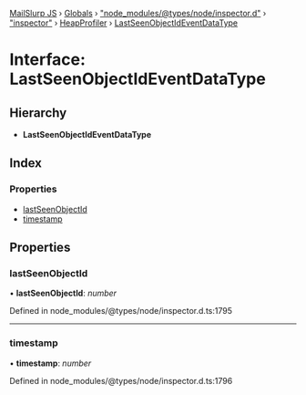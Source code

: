 [MailSlurp JS](../README.md) › [Globals](../globals.md) › ["node_modules/@types/node/inspector.d"](../modules/_node_modules__types_node_inspector_d_.md) › ["inspector"](../modules/_node_modules__types_node_inspector_d_._inspector_.md) › [HeapProfiler](../modules/_node_modules__types_node_inspector_d_._inspector_.heapprofiler.md) › [LastSeenObjectIdEventDataType](_node_modules__types_node_inspector_d_._inspector_.heapprofiler.lastseenobjectideventdatatype.md)

# Interface: LastSeenObjectIdEventDataType

## Hierarchy

* **LastSeenObjectIdEventDataType**

## Index

### Properties

* [lastSeenObjectId](_node_modules__types_node_inspector_d_._inspector_.heapprofiler.lastseenobjectideventdatatype.md#lastseenobjectid)
* [timestamp](_node_modules__types_node_inspector_d_._inspector_.heapprofiler.lastseenobjectideventdatatype.md#timestamp)

## Properties

###  lastSeenObjectId

• **lastSeenObjectId**: *number*

Defined in node_modules/@types/node/inspector.d.ts:1795

___

###  timestamp

• **timestamp**: *number*

Defined in node_modules/@types/node/inspector.d.ts:1796
